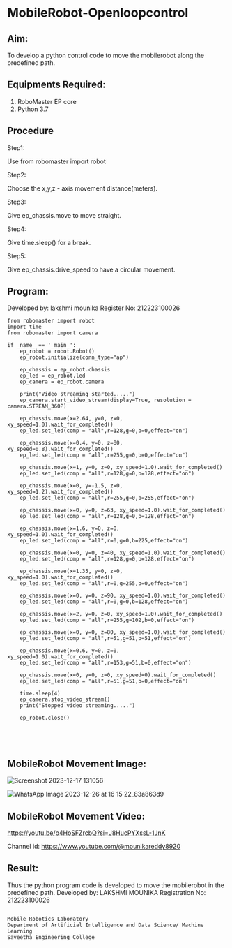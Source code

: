 # MobileRobot-Openloopcontrol
## Aim:

To develop a python control code to move the mobilerobot along the predefined path.

## Equipments Required:
1. RoboMaster EP core
2. Python 3.7

## Procedure


Step1:

Use from robomaster import robot

Step2:

Choose the x,y,z - axis movement distance(meters).

Step3:

Give ep_chassis.move to move straight.

Step4:

Give time.sleep() for a break.

Step5:

Give ep_chassis.drive_speed to have a circular movement.

## Program:
Developed by:  lakshmi mounika Register No: 212223100026
~~~
from robomaster import robot
import time
from robomaster import camera

if _name_ == '_main_':
    ep_robot = robot.Robot()
    ep_robot.initialize(conn_type="ap")

    ep_chassis = ep_robot.chassis
    ep_led = ep_robot.led
    ep_camera = ep_robot.camera

    print("Video streaming started.....")
    ep_camera.start_video_stream(display=True, resolution = camera.STREAM_360P)

    ep_chassis.move(x=2.64, y=0, z=0, xy_speed=1.0).wait_for_completed()
    ep_led.set_led(comp = "all",r=128,g=0,b=0,effect="on")

    ep_chassis.move(x=0.4, y=0, z=80, xy_speed=0.8).wait_for_completed()
    ep_led.set_led(comp = "all",r=255,g=0,b=0,effect="on")

    ep_chassis.move(x=1, y=0, z=0, xy_speed=1.0).wait_for_completed()
    ep_led.set_led(comp = "all",r=128,g=0,b=128,effect="on")

    ep_chassis.move(x=0, y=-1.5, z=0, xy_speed=1.2).wait_for_completed()
    ep_led.set_led(comp = "all",r=255,g=0,b=255,effect="on")

    ep_chassis.move(x=0, y=0, z=63, xy_speed=1.0).wait_for_completed()
    ep_led.set_led(comp = "all",r=128,g=0,b=128,effect="on")

    ep_chassis.move(x=1.6, y=0, z=0, xy_speed=1.0).wait_for_completed()
    ep_led.set_led(comp = "all",r=0,g=0,b=225,effect="on")

    ep_chassis.move(x=0, y=0, z=40, xy_speed=1.0).wait_for_completed()
    ep_led.set_led(comp = "all",r=128,g=0,b=128,effect="on")

    ep_chassis.move(x=1.35, y=0, z=0, xy_speed=1.0).wait_for_completed()
    ep_led.set_led(comp = "all",r=0,g=255,b=0,effect="on")

    ep_chassis.move(x=0, y=0, z=90, xy_speed=1.0).wait_for_completed()
    ep_led.set_led(comp = "all",r=0,g=0,b=128,effect="on") 

    ep_chassis.move(x=2, y=0, z=0, xy_speed=1.0).wait_for_completed()
    ep_led.set_led(comp = "all",r=255,g=102,b=0,effect="on")

    ep_chassis.move(x=0, y=0, z=80, xy_speed=1.0).wait_for_completed()
    ep_led.set_led(comp = "all",r=51,g=51,b=51,effect="on")    

    ep_chassis.move(x=0.6, y=0, z=0, xy_speed=1.0).wait_for_completed()
    ep_led.set_led(comp = "all",r=153,g=51,b=0,effect="on")    

    ep_chassis.move(x=0, y=0, z=0, xy_speed=0).wait_for_completed()
    ep_led.set_led(comp = "all",r=51,g=51,b=0,effect="on")   

    time.sleep(4)
    ep_camera.stop_video_stream()
    print("Stopped video streaming.....")

    ep_robot.close()
    

    


~~~



## MobileRobot Movement Image:
![Screenshot 2023-12-17 131056](https://github.com/mounika2005/mobilerobot-openloopcontrol/assets/145633112/4e48f05d-abbb-43ad-bda5-82b6038d5673)

![WhatsApp Image 2023-12-26 at 16 15 22_83a863d9](https://github.com/mounika2005/mobilerobot-openloopcontrol/assets/145633112/7386d466-a582-41d6-9cab-7e21bc1493ae)

## MobileRobot Movement Video:

https://youtu.be/p4HoSFZrcbQ?si=J8HucPYXssL-1JnK

Channel id: 
https://www.youtube.com/@mounikareddy8920

## Result:
Thus the python program code is developed to move the mobilerobot in the predefined path.
Developed by: LAKSHMI MOUNIKA
Registration No: 212223100026

~~~

Mobile Robotics Laboratory
Department of Artificial Intelligence and Data Science/ Machine Learning
Saveetha Engineering College
~~~

